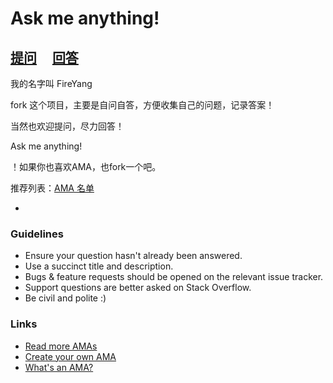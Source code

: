 # Ask me anything!

## [ 提问](../../issues/new) &nbsp;&nbsp;&nbsp; [回答](../../issues?q=is%3Aissue+is%3Aclosed)

我的名字叫 FireYang

fork 这个项目，主要是自问自答，方便收集自己的问题，记录答案！

当然也欢迎提问，尽力回答！

Ask me anything!

！如果你也喜欢AMA，也fork一个吧。

推荐列表：[AMA 名单](https://github.com/sindresorhus/amas)

-

### Guidelines

- Ensure your question hasn't already been answered.
- Use a succinct title and description.
- Bugs & feature requests should be opened on the relevant issue tracker.
- Support questions are better asked on Stack Overflow.
- Be civil and polite :)

### Links

- [Read more AMAs](https://github.com/sindresorhus/amas)
- [Create your own AMA](https://github.com/sindresorhus/amas/blob/master/create-ama.md)
- [What's an AMA?](https://en.wikipedia.org/wiki/Reddit#IAmA_and_AMA)
